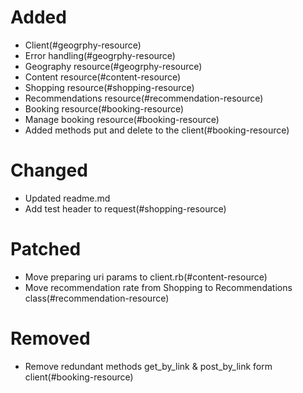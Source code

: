 # Added
- Client(#geogrphy-resource)
- Error handling(#geogrphy-resource)
- Geography resource(#geogrphy-resource)
- Content resource(#content-resource)
- Shopping resource(#shopping-resource)
- Recommendations resource(#recommendation-resource)
- Booking resource(#booking-resource)
- Manage booking resource(#booking-resource)
- Added methods put and delete to the client(#booking-resource)
# Changed
- Updated readme.md
- Add test header to request(#shopping-resource)
# Patched
- Move preparing uri params to client.rb(#content-resource)
- Move recommendation rate from Shopping to Recommendations class(#recommendation-resource)
# Removed
- Remove redundant methods get_by_link & post_by_link form client(#booking-resource)
